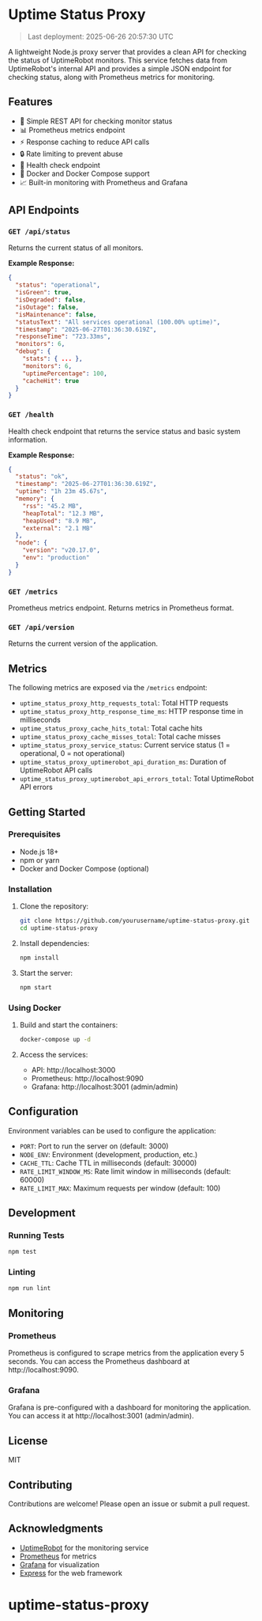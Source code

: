 # Uptime Status Proxy

> Last deployment: 2025-06-26 20:57:30 UTC

A lightweight Node.js proxy server that provides a clean API for checking the status of UptimeRobot monitors. This service fetches data from UptimeRobot's internal API and provides a simple JSON endpoint for checking status, along with Prometheus metrics for monitoring.

## Features

- 🚀 Simple REST API for checking monitor status
- 📊 Prometheus metrics endpoint
- ⚡ Response caching to reduce API calls
- 🔒 Rate limiting to prevent abuse
- 🏥 Health check endpoint
- 🐳 Docker and Docker Compose support
- 📈 Built-in monitoring with Prometheus and Grafana

## API Endpoints

### `GET /api/status`

Returns the current status of all monitors.

**Example Response:**
```json
{
  "status": "operational",
  "isGreen": true,
  "isDegraded": false,
  "isOutage": false,
  "isMaintenance": false,
  "statusText": "All services operational (100.00% uptime)",
  "timestamp": "2025-06-27T01:36:30.619Z",
  "responseTime": "723.33ms",
  "monitors": 6,
  "debug": {
    "stats": { ... },
    "monitors": 6,
    "uptimePercentage": 100,
    "cacheHit": true
  }
}
```

### `GET /health`

Health check endpoint that returns the service status and basic system information.

**Example Response:**
```json
{
  "status": "ok",
  "timestamp": "2025-06-27T01:36:30.619Z",
  "uptime": "1h 23m 45.67s",
  "memory": {
    "rss": "45.2 MB",
    "heapTotal": "12.3 MB",
    "heapUsed": "8.9 MB",
    "external": "2.1 MB"
  },
  "node": {
    "version": "v20.17.0",
    "env": "production"
  }
}
```

### `GET /metrics`

Prometheus metrics endpoint. Returns metrics in Prometheus format.

### `GET /api/version`

Returns the current version of the application.

## Metrics

The following metrics are exposed via the `/metrics` endpoint:

- `uptime_status_proxy_http_requests_total`: Total HTTP requests
- `uptime_status_proxy_http_response_time_ms`: HTTP response time in milliseconds
- `uptime_status_proxy_cache_hits_total`: Total cache hits
- `uptime_status_proxy_cache_misses_total`: Total cache misses
- `uptime_status_proxy_service_status`: Current service status (1 = operational, 0 = not operational)
- `uptime_status_proxy_uptimerobot_api_duration_ms`: Duration of UptimeRobot API calls
- `uptime_status_proxy_uptimerobot_api_errors_total`: Total UptimeRobot API errors

## Getting Started

### Prerequisites

- Node.js 18+
- npm or yarn
- Docker and Docker Compose (optional)

### Installation

1. Clone the repository:
   ```bash
   git clone https://github.com/yourusername/uptime-status-proxy.git
   cd uptime-status-proxy
   ```

2. Install dependencies:
   ```bash
   npm install
   ```

3. Start the server:
   ```bash
   npm start
   ```

### Using Docker

1. Build and start the containers:
   ```bash
   docker-compose up -d
   ```

2. Access the services:
   - API: http://localhost:3000
   - Prometheus: http://localhost:9090
   - Grafana: http://localhost:3001 (admin/admin)

## Configuration

Environment variables can be used to configure the application:

- `PORT`: Port to run the server on (default: 3000)
- `NODE_ENV`: Environment (development, production, etc.)
- `CACHE_TTL`: Cache TTL in milliseconds (default: 30000)
- `RATE_LIMIT_WINDOW_MS`: Rate limit window in milliseconds (default: 60000)
- `RATE_LIMIT_MAX`: Maximum requests per window (default: 100)

## Development

### Running Tests

```bash
npm test
```

### Linting

```bash
npm run lint
```

## Monitoring

### Prometheus

Prometheus is configured to scrape metrics from the application every 5 seconds. You can access the Prometheus dashboard at http://localhost:9090.

### Grafana

Grafana is pre-configured with a dashboard for monitoring the application. You can access it at http://localhost:3001 (admin/admin).

## License

MIT

## Contributing

Contributions are welcome! Please open an issue or submit a pull request.

## Acknowledgments

- [UptimeRobot](https://uptimerobot.com/) for the monitoring service
- [Prometheus](https://prometheus.io/) for metrics
- [Grafana](https://grafana.com/) for visualization
- [Express](https://expressjs.com/) for the web framework
# uptime-status-proxy
